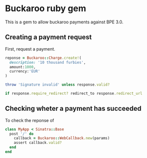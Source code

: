 # Buckaroo ruby gem

This is a gem to allow buckaroo payments against BPE 3.0.

## Creating a payment request

First, request a payment.

```ruby
reponse = Buckaroo::Charge.create!(
  description: '10 thousand furbies',
  amount:1000,
  currency:'EUR'
)

throw 'Signature invalid' unless response.valid?

if response.require_redirect? redirect_to response.redirect_url
```

## Checking wheter a payment has succeeded

To check the reponse of

```ruby
class MyApp < Sinatra::Base
  post '/' do
    callback = Buckaroo::WebCallback.new(params)
    assert callback.valid?
  end
end
```